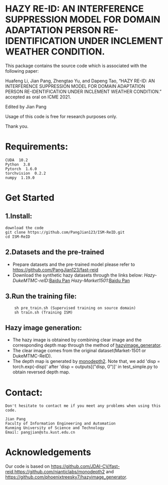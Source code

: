 
# HAZY RE-ID: AN INTERFERENCE SUPPRESSION MODEL FOR DOMAIN ADAPTATION PERSON RE-IDENTIFICATION UNDER INCLEMENT WEATHER CONDITION.

This package contains the source code which is associated with the following paper:

Huafeng Li, Jian Pang, Zhengtao Yu, and Dapeng Tao, “HAZY RE-ID: AN INTERFERENCE SUPPRESSION MODEL FOR DOMAIN ADAPTATION PERSON RE-IDENTIFICATION UNDER INCLEMENT WEATHER CONDITION.” accepted as oral on ICME 2021.

Edited by Jian Pang

Usage of this code is free for research purposes only. 

Thank you.

# Requirements:
    CUDA  10.2
    Python  3.8
    Pytorch  1.6.0
    torchvision  0.2.2
    numpy  1.19.0

# Get Started
## 1.Install:
    download the code
    git clone https://github.com/PangJian123/ISM-ReID.git
    cd ISM-ReID
    
## 2.Datasets and the pre-trained 
- Prepare datasets and the pre-trained model please refer to https://github.com/PangJian123/fast-reid
- Download the synthetic hazy datasets  through the links below:
*Hazy-DukeMTMC-reID*:[Baidu Pan](*) 
*Hazy-Market1501*:[Baidu Pan](*) 

## 3.Run the training file:
        sh pre_train.sh (Supervised training on source domain)
        sh train.sh (Training ISM)
## Hazy image generation:
- The hazy image is obtained by combining clear image and the corresponding depth map through the method of [hazyimage_generator](https://github.com/phoenixtreesky7/hazyimage_generator).
- The clear image comes from the original dataset(Market-1501 or DukeMTMC-ReID).
- The depth map is generated by [monodepth2](https://github.com/nianticlabs/monodepth2). Note that, we add 'disp = torch.exp(-disp)' after 'disp = outputs[("disp, 0")]' in test_simple.py to obtain reversed depth map.


# Contact:
    Don't hesitate to contact me if you meet any problems when using this code.

    Jian Pang
    Faculty of Information Engineering and Automation
    Kunming University of Science and Technology                                                           
    Email: pangjian@stu.kust.edu.cn

# Acknowledgements
Our code is based on https://github.com/JDAI-CV/fast-reid,https://github.com/nianticlabs/monodepth2 and https://github.com/phoenixtreesky7/hazyimage_generator.
